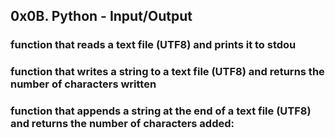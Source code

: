 ## 0x0B. Python - Input/Output
### function that reads a text file (UTF8) and prints it to stdou
###  function that writes a string to a text file (UTF8) and returns the number of characters written
### function that appends a string at the end of a text file (UTF8) and returns the number of characters added:
